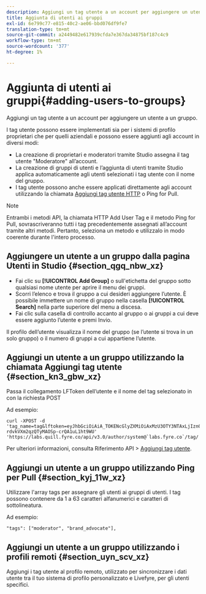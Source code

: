 ```yaml
---
description: Aggiungi un tag utente a un account per aggiungere un utente a un gruppo.
title: Aggiunta di utenti ai gruppi
exl-id: 6e799c77-e815-40c2-ae06-bbd076df9fe7
translation-type: tm+mt
source-git-commit: a2449482e617939cfda7e367da34875bf187c4c9
workflow-type: tm+mt
source-wordcount: '377'
ht-degree: 1%

---
```


# Aggiunta di utenti ai gruppi{#adding-users-to-groups}

Aggiungi un tag utente a un account per aggiungere un utente a un gruppo.

I tag utente possono essere implementati sia per i sistemi di profilo proprietari che per quelli aziendali e possono essere aggiunti agli account in diversi modi:

* La creazione di proprietari e moderatori tramite Studio assegna il tag utente &quot;Moderatore&quot; all’account.
* La creazione di gruppi di utenti e l’aggiunta di utenti tramite Studio applica automaticamente agli utenti selezionati i tag utente con il nome del gruppo.
* I tag utente possono anche essere applicati direttamente agli account utilizzando la chiamata [Aggiungi tag utente HTTP](https://api.livefyre.com/docs#add-user-tag) o Ping for Pull.

>[!NOTE]
>
>Entrambi i metodi API, la chiamata HTTP Add User Tag e il metodo Ping for Pull, sovrascriveranno tutti i tag precedentemente assegnati all’account tramite altri metodi. Pertanto, seleziona un metodo e utilizzalo in modo coerente durante l&#39;intero processo.

## Aggiungere un utente a un gruppo dalla pagina Utenti in Studio {#section_qgq_nbw_xz}

* Fai clic su **[!UICONTROL Add Group]** o sull&#39;etichetta del gruppo sotto qualsiasi nome utente per aprire il menu dei gruppi.
* Scorri l’elenco e trova il gruppo a cui desideri aggiungere l’utente. È possibile immettere un nome di gruppo nella casella **[!UICONTROL Search]** nella parte superiore del menu a discesa.
* Fai clic sulla casella di controllo accanto al gruppo o ai gruppi a cui deve essere aggiunto l’utente e premi Invio.

Il profilo dell’utente visualizza il nome del gruppo (se l’utente si trova in un solo gruppo) o il numero di gruppi a cui appartiene l’utente.

## Aggiungi un utente a un gruppo utilizzando la chiamata Aggiungi tag utente {#section_kn3_gbw_xz}

Passa il collegamento LFToken dell’utente e il nome del tag selezionato in con la richiesta POST

Ad esempio:

```
curl -XPOST -d 'tag_name=tag&lftoken=eyJhbGciOiAiA_TOKENcGlyZXMiOiAxMzU3OTY3NTAxLjIzn0.KoyXUVCavt-rdvkVXm2qzQTyMAOSp-crQA1uL1ht9WU' 'https://labs.quill.fyre.co/api/v3.0/author/system@`labs.fyre.co`/tag/'
```


Per ulteriori informazioni, consulta Riferimento API > [Aggiungi tag utente](https://api.livefyre.com/docs/apis/by-category/user-management#operation=urn:livefyre:apis:quill:operations:api:v3.0:author:tags:method=post).

## Aggiungi un utente a un gruppo utilizzando Ping per Pull {#section_kyj_11w_xz}

Utilizzare l&#39;array tags per assegnare gli utenti ai gruppi di utenti. I tag possono contenere da 1 a 63 caratteri alfanumerici e caratteri di sottolineatura.

Ad esempio:

```
"tags": ["moderator", "brand_advocate"],
```

## Aggiungi un utente a un gruppo utilizzando i profili remoti {#section_uyn_scv_xz}

Aggiungi i tag utente al profilo remoto, utilizzato per sincronizzare i dati utente tra il tuo sistema di profilo personalizzato e Livefyre, per gli utenti specifici.
